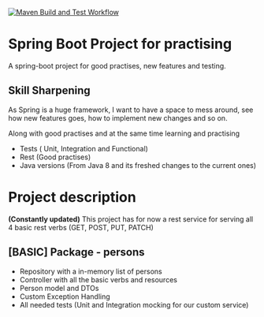 [![Maven Build and Test Workflow](https://github.com/ehlui/mafalda-sb-practise/actions/workflows/build-test-workflow.yml/badge.svg)](https://github.com/ehlui/mafalda-sb-practise/actions/workflows/build-test-workflow.yml)

# Spring Boot Project for practising
A spring-boot project for good practises, new features and testing. 

## Skill Sharpening
As Spring is a huge framework, I want to have a space to mess around, see how new features goes, how to implement new changes and so on.

Along with good practises and at the same time learning and practising
- Tests ( Unit, Integration and Functional)
- Rest  (Good practises)
- Java versions (From Java 8 and its freshed changes to the current ones)


# Project description 
**(Constantly updated)**
This project has for now a rest service for serving all 4 basic rest verbs (GET, POST, PUT, PATCH)

## [BASIC] Package - persons
- Repository with a in-memory list of persons
- Controller with all the basic verbs and resources
- Person model and DTOs
- Custom Exception Handling
- All needed tests (Unit and Integration mocking for our custom service)

